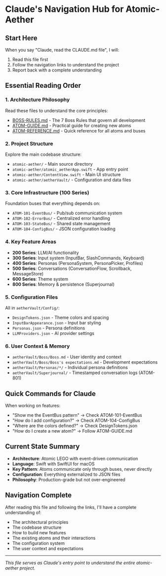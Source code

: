 # Claude's Navigation Hub for Atomic-Aether

## Start Here
When you say "Claude, read the CLAUDE.md file", I will:
1. Read this file first
2. Follow the navigation links to understand the project
3. Report back with a complete understanding

## Essential Reading Order

### 1. Architecture Philosophy
Read these files to understand the core principles:
- [BOSS-RULES.md](BOSS-RULES.md) - The 7 Boss Rules that govern all development
- [ATOM-GUIDE.md](ATOM-GUIDE.md) - Practical guide for creating new atoms
- [ATOM-REFERENCE.md](ATOM-REFERENCE.md) - Quick reference for all atoms and buses

### 2. Project Structure
Explore the main codebase structure:
- `atomic-aether/` - Main source directory
- `atomic-aether/atomic_aetherApp.swift` - App entry point
- `atomic-aether/ContentView.swift` - Main UI structure
- `atomic-aether/aetherVault/` - Configuration and data files

### 3. Core Infrastructure (100 Series)
Foundation buses that everything depends on:
- `ATOM-101-EventBus/` - Pub/sub communication system
- `ATOM-102-ErrorBus/` - Centralized error handling
- `ATOM-103-StateBus/` - Shared state management
- `ATOM-104-ConfigBus/` - JSON configuration loading

### 4. Key Feature Areas
- **200 Series**: LLM/AI functionality
- **300 Series**: Input system (InputBar, SlashCommands, Keyboard)
- **400 Series**: Personas (PersonaSystem, PersonaPicker, Profiles)
- **500 Series**: Conversations (ConversationFlow, Scrollback, MessageStore)
- **600 Series**: Theme system
- **800 Series**: Memory & persistence (Superjournal)

### 5. Configuration Files
All in `aetherVault/Config/`:
- `DesignTokens.json` - Theme colors and spacing
- `InputBarAppearance.json` - Input bar styling
- `Personas.json` - Persona definitions
- `LLMProviders.json` - AI provider settings

### 6. User Context & Memory
- `aetherVault/Boss/Boss.md` - User identity and context
- `aetherVault/Boss/Boss's expectations.md` - Development expectations
- `aetherVault/Personas/*/` - Individual persona definitions
- `aetherVault/Superjournal/` - Timestamped conversation logs (ATOM-801)

## Quick Commands for Claude

When working on features:
- "Show me the EventBus pattern" → Check ATOM-101-EventBus
- "How do I add configuration?" → Check ATOM-104-ConfigBus
- "Where are the colors defined?" → Check DesignTokens.json
- "How do I create a new atom?" → Follow ATOM-GUIDE.md

## Current State Summary
- **Architecture**: Atomic LEGO with event-driven communication
- **Language**: Swift with SwiftUI for macOS
- **Key Pattern**: Atoms communicate only through buses, never directly
- **Configuration**: Everything externalized to JSON files
- **Philosophy**: Production-grade but not over-engineered

## Navigation Complete
After reading this file and following the links, I'll have a complete understanding of:
- The architectural principles
- The codebase structure
- How to build new features
- The existing atoms and their interactions
- The configuration system
- The user context and expectations

---
*This file serves as Claude's entry point to understand the entire atomic-aether project.*